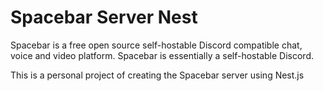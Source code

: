 # Spacebar Server Nest
Spacebar is a free open source self-hostable Discord compatible chat, voice and video platform. Spacebar is essentially a self-hostable Discord.

This is a personal project of creating the Spacebar server using Nest.js